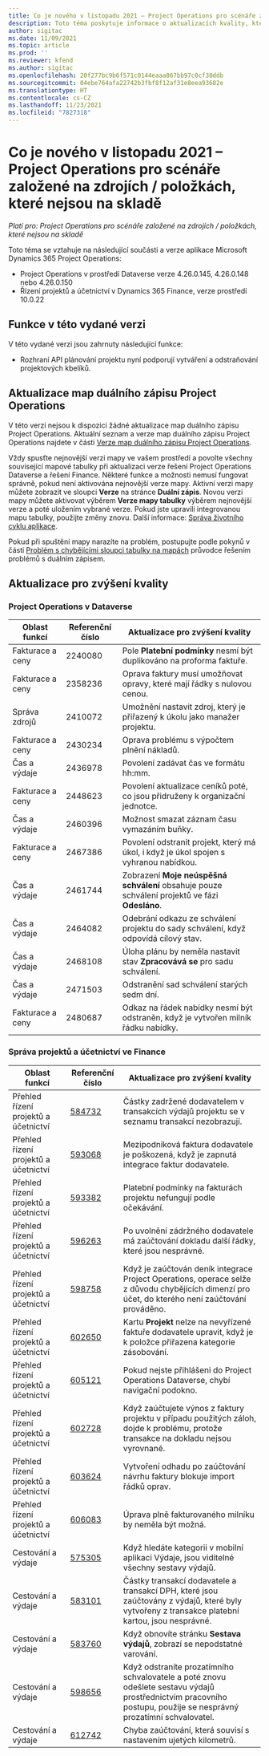 ```yaml
---
title: Co je nového v listopadu 2021 – Project Operations pro scénáře založené na zdrojích / položkách, které nejsou na skladě
description: Toto téma poskytuje informace o aktualizacích kvality, které jsou k dispozici ve verzi Project Operations z listopadu 2021 pro scénáře založené na zdrojích / neskladových položkách.
author: sigitac
ms.date: 11/09/2021
ms.topic: article
ms.prod: ''
ms.reviewer: kfend
ms.author: sigitac
ms.openlocfilehash: 20f277bc9b6f571c0144eaaa867bb97c0cf30ddb
ms.sourcegitcommit: 04ebe764afa22742b3fbf8f12af31e8eea93682e
ms.translationtype: HT
ms.contentlocale: cs-CZ
ms.lasthandoff: 11/23/2021
ms.locfileid: "7827318"
---
```

# <a name="whats-new-november-2021---project-operations-for-resourcenon-stocked-based-scenarios"></a>Co je nového v listopadu 2021 – Project Operations pro scénáře založené na zdrojích / položkách, které nejsou na skladě

*Platí pro: Project Operations pro scénáře založené na zdrojích / položkách, které nejsou na skladě*

Toto téma se vztahuje na následující součásti a verze aplikace Microsoft Dynamics 365 Project Operations:

- Project Operations v prostředí Dataverse verze 4.26.0.145, 4.26.0.148 nebo 4.26.0.150
- Řízení projektů a účetnictví v Dynamics 365 Finance, verze prostředí 10.0.22

## <a name="features-included-in-this-release"></a>Funkce v této vydané verzi

V této vydané verzi jsou zahrnuty následující funkce:

- Rozhraní API plánování projektu nyní podporují vytváření a odstraňování projektových kbelíků.

## <a name="project-operations-dual-write-maps-updates"></a>Aktualizace map duálního zápisu Project Operations

V této verzi nejsou k dispozici žádné aktualizace map duálního zápisu Project Operations. Aktuální seznam a verze map duálního zápisu Project Operations najdete v části [Verze map duálního zápisu Project Operations](/dynamics365/project-operations/environment/resource-dual-write-maps).

Vždy spusťte nejnovější verzi mapy ve vašem prostředí a povolte všechny související mapové tabulky při aktualizaci verze řešení Project Operations Dataverse a řešení Finance. Některé funkce a možnosti nemusí fungovat správně, pokud není aktivována nejnovější verze mapy. Aktivní verzi mapy můžete zobrazit ve sloupci **Verze** na stránce **Duální zápis**. Novou verzi mapy můžete aktivovat výběrem **Verze mapy tabulky** výběrem nejnovější verze a poté uložením vybrané verze. Pokud jste upravili integrovanou mapu tabulky, použijte změny znovu. Další informace: [Správa životního cyklu aplikace](/dynamics365/fin-ops-core/dev-itpro/data-entities/dual-write/app-lifecycle-management).

Pokud při spuštění mapy narazíte na problém, postupujte podle pokynů v části [Problém s chybějícími sloupci tabulky na mapách](/dynamics365/fin-ops-core/dev-itpro/data-entities/dual-write/dual-write-troubleshooting-finops-upgrades#missing-table-columns-issue-on-maps) průvodce řešením problémů s duálním zápisem.

## <a name="quality-updates"></a>Aktualizace pro zvýšení kvality

### <a name="project-operations-in-dataverse"></a>Project Operations v Dataverse

| Oblast funkcí | Referenční číslo | Aktualizace pro zvýšení kvality |
| --- | --- | --- |
| Fakturace a ceny | 2240080 | Pole **Platební podmínky** nesmí být duplikováno na proforma faktuře. |
| Fakturace a ceny | 2358236 | Oprava faktury musí umožňovat opravy, které mají řádky s nulovou cenou. |
| Správa zdrojů | 2410072 | Umožnění nastavit zdroj, který je přiřazený k úkolu jako manažer projektu. |
| Fakturace a ceny | 2430234 | Oprava problému s výpočtem plnění nákladů. |
| Čas a výdaje | 2436978 | Povolení zadávat čas ve formátu hh:mm. |
| Fakturace a ceny | 2448623 | Povolení aktualizace ceníků poté, co jsou přidruženy k organizační jednotce. |
| Čas a výdaje | 2460396 | Možnost smazat záznam času vymazáním buňky. |
| Fakturace a ceny | 2467386 | Povolení odstranit projekt, který má úkol, i když je úkol spojen s vyhranou nabídkou. |
| Čas a výdaje | 2461744 | Zobrazení **Moje neúspěšná schválení** obsahuje pouze schválení projektů ve fázi **Odesláno**. |
| Čas a výdaje | 2464082 | Odebrání odkazu ze schválení projektu do sady schválení, když odpovídá cílový stav. |
| Čas a výdaje | 2468108 | Úloha plánu by neměla nastavit stav **Zpracovává se** pro sadu schválení. |
| Čas a výdaje | 2471503 | Odstranění sad schválení starých sedm dní. |
| Fakturace a ceny | 2480687 | Odkaz na řádek nabídky nesmí být odstraněn, když je vytvořen milník řádku nabídky. |

### <a name="project-management-and-accounting-in-finance"></a>Správa projektů a účetnictví ve Finance

| Oblast funkcí | Referenční číslo | Aktualizace pro zvýšení kvality |
| --- | --- | --- |
| Přehled řízení projektů a účetnictví | [584732](https://fix.lcs.dynamics.com/Issue/Details/?bugId=584732) | Částky zadržené dodavatelem v transakcích výdajů projektu se v seznamu transakcí nezobrazují. |
| Přehled řízení projektů a účetnictví | [593068](https://fix.lcs.dynamics.com/Issue/Details/?bugId=593068) | Mezipodniková faktura dodavatele je poškozená, když je zapnutá integrace faktur dodavatele. |
| Přehled řízení projektů a účetnictví | [593382](https://fix.lcs.dynamics.com/Issue/Details/?bugId=593382) | Platební podmínky na fakturách projektu nefungují podle očekávání. |
| Přehled řízení projektů a účetnictví | [596263](https://fix.lcs.dynamics.com/Issue/Details/?bugId=596263) | Po uvolnění zádržného dodavatele má zaúčtování dokladu další řádky, které jsou nesprávné. |
| Přehled řízení projektů a účetnictví | [598758](https://fix.lcs.dynamics.com/Issue/Details/?bugId=598758) | Když je zaúčtován deník integrace Project Operations, operace selže z důvodu chybějících dimenzí pro účet, do kterého není zaúčtování prováděno. |
| Přehled řízení projektů a účetnictví | [602650](https://fix.lcs.dynamics.com/Issue/Details/?bugId=602650) | Kartu **Projekt** nelze na nevyřízené faktuře dodavatele upravit, když je k položce přiřazena kategorie zásobování. |
| Přehled řízení projektů a účetnictví | [605121](https://fix.lcs.dynamics.com/Issue/Details/?bugId=605121) | Pokud nejste přihlášeni do Project Operations Dataverse, chybí navigační podokno. |
| Přehled řízení projektů a účetnictví | [602728](https://fix.lcs.dynamics.com/Issue/Details/?bugId=602728) | Když zaúčtujete výnos z faktury projektu v případu použitých záloh, dojde k problému, protože transakce na dokladu nejsou vyrovnané. |
| Přehled řízení projektů a účetnictví | [603624](https://fix.lcs.dynamics.com/Issue/Details/?bugId=603624) | Vytvoření odhadu po zaúčtování návrhu faktury blokuje import řádků oprav. |
| Přehled řízení projektů a účetnictví | [606083](https://fix.lcs.dynamics.com/Issue/Details/?bugId=606083) | Úprava plně fakturovaného milníku by neměla být možná. |
| Cestování a výdaje | [575305](https://fix.lcs.dynamics.com/Issue/Details/?bugId=575305) | Když hledáte kategorii v mobilní aplikaci Výdaje, jsou viditelné všechny sestavy výdajů. |
| Cestování a výdaje | [583101](https://fix.lcs.dynamics.com/Issue/Details/?bugId=583101) | Částky transakcí dodavatele a transakcí DPH, které jsou zaúčtovány z výdajů, které byly vytvořeny z transakce platební kartou, jsou nesprávné. |
| Cestování a výdaje | [583760](https://fix.lcs.dynamics.com/Issue/Details/?bugId=583760) | Když obnovíte stránku **Sestava výdajů**, zobrazí se nepodstatné varování. |
| Cestování a výdaje | [598656](https://fix.lcs.dynamics.com/Issue/Details/?bugId=598656) | Když odstraníte prozatímního schvalovatele a poté znovu odešlete sestavu výdajů prostřednictvím pracovního postupu, použije se nesprávný prozatímní schvalovatel. |
| Cestování a výdaje | [612742](https://fix.lcs.dynamics.com/Issue/Details/?bugId=612742) | Chyba zaúčtování, která souvisí s nastavením ujetých kilometrů. |
